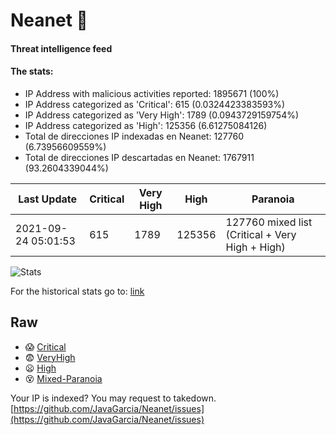 # Neanet :hocho:
#### Threat intelligence feed
#### The stats:

- IP Address with malicious activities reported: 1895671 (100%)
- IP Address categorized as 'Critical':  615 (0.0324423383593%)
- IP Address categorized as 'Very High':  1789 (0.0943729159754%)
- IP Address categorized as 'High':  125356 (6.61275084126)
- Total de direcciones IP indexadas en Neanet:  127760 (6.73956609559%)
- Total de direcciones IP descartadas en Neanet:  1767911 (93.2604339044%)

| Last Update | Critical | Very High | High | Paranoia |
| --- | --- | --- | --- | --- |
| 2021-09-24 05:01:53 | 615 | 1789 | 125356 | 127760 mixed list (Critical + Very High + High)|

![Stats](https://docs.google.com/spreadsheets/d/e/2PACX-1vSnaNMIXVabIpDJjufMlzH7poXnshF3mgd8Is1g9ytUEzVsP5my4Trn8f-xkoLLQ38xpL3HtmUexLo6/pubchart?oid=501124687&format=image)

For the historical stats go to: [link](/stats.csv)
## Raw
- :scream: [Critical](https://raw.githubusercontent.com/JavaGarcia/Neanet/master/blacklists/neanet_critical.txt)
- :fearful: [VeryHigh](https://raw.githubusercontent.com/JavaGarcia/Neanet/master/blacklists/neanet_veryHigh.txtt)
- :frowning: [High](https://raw.githubusercontent.com/JavaGarcia/Neanet/master/blacklists/neanet_high.txt)
- :dizzy_face: [Mixed-Paranoia](https://raw.githubusercontent.com/JavaGarcia/Neanet/master/blacklists/neanet_all.txt)


Your IP is indexed? You may request to takedown. [https://github.com/JavaGarcia/Neanet/issues](https://github.com/JavaGarcia/Neanet/issues)



























































































































































































































































































































































































































































































































































































































































































































































































































































































































































































































































































































































































































































































































































































































































































































































































































































































































































































































































































































































































































































































































































































































































































































































































































































































































































































































































































































































































































































































































































































































































































































































































































































































































































































































































































































































































































































































































































































































































































































































































































































































































































































































































































































































































































































































































































































































































































































































































































































































































































































































































































































































































































































































































































































































































































































































































































































































































































































































































































































































































































































































































































































































































































































































































































































































































































































































































































































































































































































































































































































































































































































































































































































































































































































































































































































































































































































































































































































































































































































































































































































































































































































































































































































































































































































































































































































































































































































































































































































































































































































































































































































































































